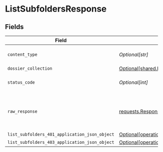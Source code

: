 # ListSubfoldersResponse


## Fields

| Field                                                                                                                    | Type                                                                                                                     | Required                                                                                                                 | Description                                                                                                              |
| ------------------------------------------------------------------------------------------------------------------------ | ------------------------------------------------------------------------------------------------------------------------ | ------------------------------------------------------------------------------------------------------------------------ | ------------------------------------------------------------------------------------------------------------------------ |
| `content_type`                                                                                                           | *Optional[str]*                                                                                                          | :heavy_check_mark:                                                                                                       | HTTP response content type for this operation                                                                            |
| `dossier_collection`                                                                                                     | [Optional[shared.DossierCollection]](undefined/models/shared/dossiercollection.md)                                       | :heavy_minus_sign:                                                                                                       | OK                                                                                                                       |
| `status_code`                                                                                                            | *Optional[int]*                                                                                                          | :heavy_check_mark:                                                                                                       | HTTP response status code for this operation                                                                             |
| `raw_response`                                                                                                           | [requests.Response](https://requests.readthedocs.io/en/latest/api/#requests.Response)                                    | :heavy_minus_sign:                                                                                                       | Raw HTTP response; suitable for custom response parsing                                                                  |
| `list_subfolders_401_application_json_object`                                                                            | [Optional[operations.ListSubfolders401ApplicationJSON]](undefined/models/operations/listsubfolders401applicationjson.md) | :heavy_minus_sign:                                                                                                       | Unauthenticated                                                                                                          |
| `list_subfolders_403_application_json_object`                                                                            | [Optional[operations.ListSubfolders403ApplicationJSON]](undefined/models/operations/listsubfolders403applicationjson.md) | :heavy_minus_sign:                                                                                                       | Forbidden                                                                                                                |